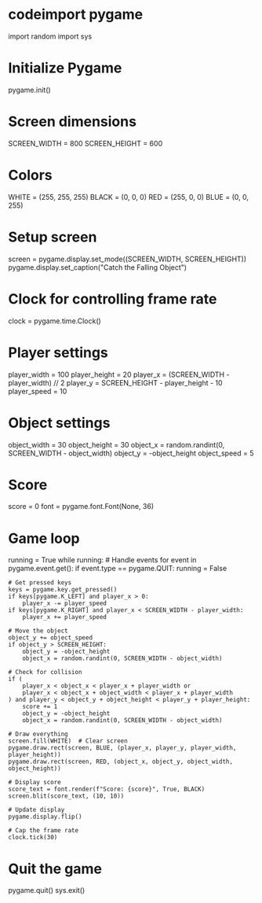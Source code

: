 # codeimport pygame
import random
import sys

# Initialize Pygame
pygame.init()

# Screen dimensions
SCREEN_WIDTH = 800
SCREEN_HEIGHT = 600

# Colors
WHITE = (255, 255, 255)
BLACK = (0, 0, 0)
RED = (255, 0, 0)
BLUE = (0, 0, 255)

# Setup screen
screen = pygame.display.set_mode((SCREEN_WIDTH, SCREEN_HEIGHT))
pygame.display.set_caption("Catch the Falling Object")

# Clock for controlling frame rate
clock = pygame.time.Clock()

# Player settings
player_width = 100
player_height = 20
player_x = (SCREEN_WIDTH - player_width) // 2
player_y = SCREEN_HEIGHT - player_height - 10
player_speed = 10

# Object settings
object_width = 30
object_height = 30
object_x = random.randint(0, SCREEN_WIDTH - object_width)
object_y = -object_height
object_speed = 5

# Score
score = 0
font = pygame.font.Font(None, 36)

# Game loop
running = True
while running:
    # Handle events
    for event in pygame.event.get():
        if event.type == pygame.QUIT:
            running = False

    # Get pressed keys
    keys = pygame.key.get_pressed()
    if keys[pygame.K_LEFT] and player_x > 0:
        player_x -= player_speed
    if keys[pygame.K_RIGHT] and player_x < SCREEN_WIDTH - player_width:
        player_x += player_speed

    # Move the object
    object_y += object_speed
    if object_y > SCREEN_HEIGHT:
        object_y = -object_height
        object_x = random.randint(0, SCREEN_WIDTH - object_width)

    # Check for collision
    if (
        player_x < object_x < player_x + player_width or
        player_x < object_x + object_width < player_x + player_width
    ) and player_y < object_y + object_height < player_y + player_height:
        score += 1
        object_y = -object_height
        object_x = random.randint(0, SCREEN_WIDTH - object_width)

    # Draw everything
    screen.fill(WHITE)  # Clear screen
    pygame.draw.rect(screen, BLUE, (player_x, player_y, player_width, player_height))
    pygame.draw.rect(screen, RED, (object_x, object_y, object_width, object_height))

    # Display score
    score_text = font.render(f"Score: {score}", True, BLACK)
    screen.blit(score_text, (10, 10))

    # Update display
    pygame.display.flip()

    # Cap the frame rate
    clock.tick(30)

# Quit the game
pygame.quit()
sys.exit()
